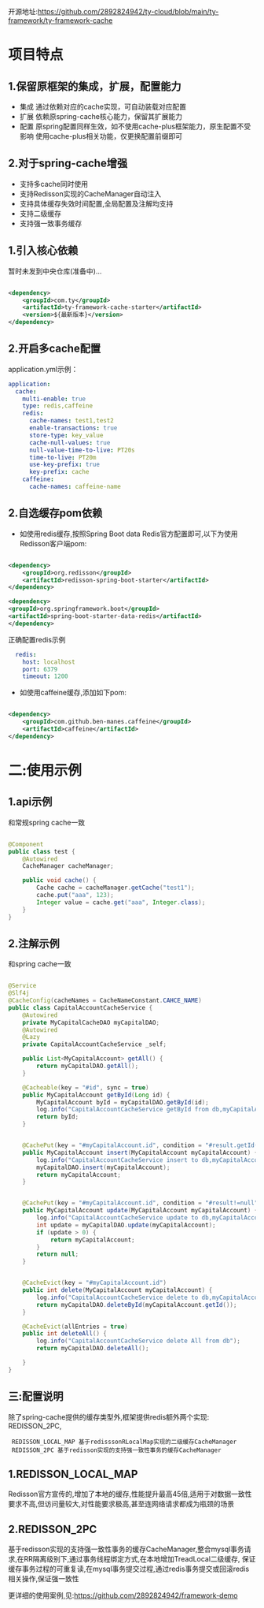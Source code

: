 开源地址:https://github.com/2892824942/ty-cloud/blob/main/ty-framework/ty-framework-cache

# 项目特点

## 1.保留原框架的集成，扩展，配置能力

- 集成
  通过依赖对应的cache实现，可自动装载对应配置
- 扩展
  依赖原spring-cache核心能力，保留其扩展能力
- 配置
  原spring配置同样生效，如不使用cache-plus框架能力，原生配置不受影响
  使用cache-plus相关功能，仅更换配置前缀即可

## 2.对于spring-cache增强

- 支持多cache同时使用
- 支持Redisson实现的CacheManager自动注入
- 支持具体缓存失效时间配置,全局配置及注解均支持
- 支持二级缓存
- 支持强一致事务缓存

## 1.引入核心依赖

暂时未发到中央仓库(准备中)...

```xml

<dependency>
    <groupId>com.ty</groupId>
    <artifactId>ty-framework-cache-starter</artifactId>
    <version>${最新版本}</version>
</dependency>

```

## 2.开启多cache配置

application.yml示例：

```yaml
application:
  cache:
    multi-enable: true
    type: redis,caffeine
    redis:
      cache-names: test1,test2
      enable-transactions: true
      store-type: key_value
      cache-null-values: true
      null-value-time-to-live: PT20s
      time-to-live: PT20m
      use-key-prefix: true
      key-prefix: cache
    caffeine:
      cache-names: caffeine-name
```

## 2.自选缓存pom依赖

- 如使用redis缓存,按照Spring Boot data Redis官方配置即可,以下为使用Redisson客户端pom:

```xml

<dependency>
    <groupId>org.redisson</groupId>
    <artifactId>redisson-spring-boot-starter</artifactId>
</dependency>

<dependency>
<groupId>org.springframework.boot</groupId>
<artifactId>spring-boot-starter-data-redis</artifactId>
</dependency>
```

正确配置redis示例

```yaml
  redis:
    host: localhost
    port: 6379
    timeout: 1200
```

- 如使用caffeine缓存,添加如下pom:

```xml

<dependency>
    <groupId>com.github.ben-manes.caffeine</groupId>
    <artifactId>caffeine</artifactId>
</dependency>
```

# 二:使用示例

## 1.api示例

和常规spring cache一致

```java

@Component
public class test {
    @Autowired
    CacheManager cacheManager;

    public void cache() {
        Cache cache = cacheManager.getCache("test1");
        cache.put("aaa", 123);
        Integer value = cache.get("aaa", Integer.class);
    }
}
```

## 2.注解示例

和spring cache一致

```java

@Service
@Slf4j
@CacheConfig(cacheNames = CacheNameConstant.CAHCE_NAME)
public class CapitalAccountCacheService {
    @Autowired
    private MyCapitalCacheDAO myCapitalDAO;
    @Autowired
    @Lazy
    private CapitalAccountCacheService _self;

    public List<MyCapitalAccount> getAll() {
        return myCapitalDAO.getAll();
    }

    @Cacheable(key = "#id", sync = true)
    public MyCapitalAccount getById(Long id) {
        MyCapitalAccount byId = myCapitalDAO.getById(id);
        log.info("CapitalAccountCacheService getById from db,myCapitalAccount:{}", byId);
        return byId;
    }


    @CachePut(key = "#myCapitalAccount.id", condition = "#result.getId()!=null&&#result.getId()>0")
    public MyCapitalAccount insert(MyCapitalAccount myCapitalAccount) {
        log.info("CapitalAccountCacheService insert to db,myCapitalAccount:{}", myCapitalAccount);
        myCapitalDAO.insert(myCapitalAccount);
        return myCapitalAccount;
    }


    @CachePut(key = "#myCapitalAccount.id", condition = "#result!=null")
    public MyCapitalAccount update(MyCapitalAccount myCapitalAccount) {
        log.info("CapitalAccountCacheService update to db,myCapitalAccount:{}", myCapitalAccount);
        int update = myCapitalDAO.update(myCapitalAccount);
        if (update > 0) {
            return myCapitalAccount;
        }
        return null;
    }


    @CacheEvict(key = "#myCapitalAccount.id")
    public int delete(MyCapitalAccount myCapitalAccount) {
        log.info("CapitalAccountCacheService delete to db,myCapitalAccount:{}", myCapitalAccount);
        return myCapitalDAO.deleteById(myCapitalAccount.getId());
    }

    @CacheEvict(allEntries = true)
    public int deleteAll() {
        log.info("CapitalAccountCacheService delete All from db");
        return myCapitalDAO.deleteAll();

    }
}    
```

## 三:配置说明

除了spring-cache提供的缓存类型外,框架提供redis额外两个实现:
REDISSON_2PC,

```
 REDISSON_LOCAL_MAP 基于redisssonRLocalMap实现的二级缓存CacheManager
 REDISSON_2PC 基于redisson实现的支持强一致性事务的缓存CacheManager
```

## 1.REDISSON_LOCAL_MAP

Redisson官方宣传的,增加了本地的缓存,性能提升最高45倍,适用于对数据一致性要求不高,但访问量较大,对性能要求极高,甚至连网络请求都成为瓶颈的场景

## 2.REDISSON_2PC

基于redisson实现的支持强一致性事务的缓存CacheManager,整合mysql事务请求,在RR隔离级别下,通过事务线程绑定方式,在本地增加TreadLocal二级缓存,
保证缓存事务过程的可重复读,在mysql事务提交过程,通过redis事务提交或回滚redis相关操作,保证强一致性

更详细的使用案例,见:https://github.com/2892824942/framework-demo